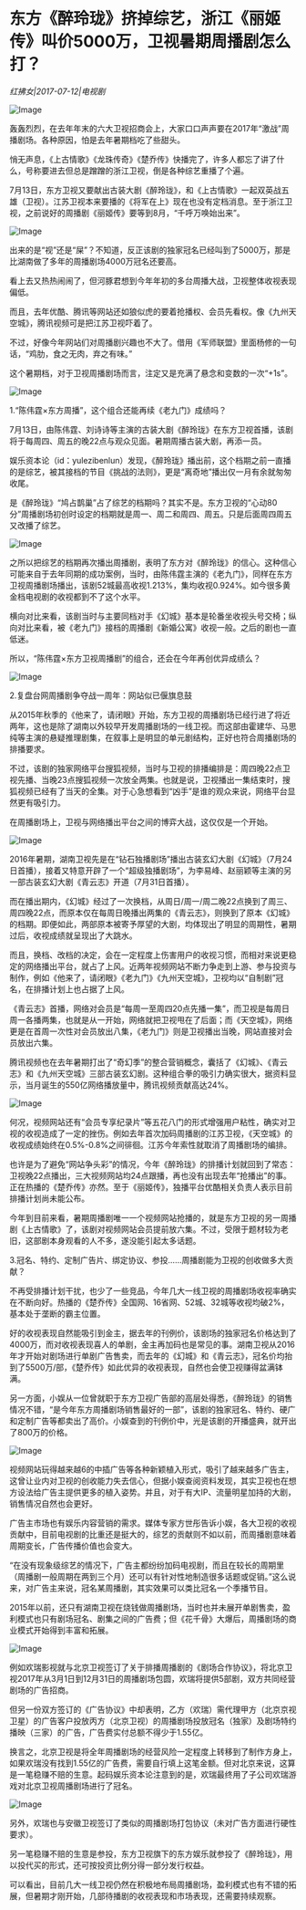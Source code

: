 # 东方《醉玲珑》挤掉综艺，浙江《丽姬传》叫价5000万，卫视暑期周播剧怎么打？

*红拂女|2017-07-12|电视剧*

![Image](http://static.ylzbl.com/uploads/ueditor/php/upload/image/20170713/1499876158424840.jpeg)

轰轰烈烈，在去年年末的六大卫视招商会上，大家口口声声要在2017年“激战”周播剧场。各种原因，怕是去年暑期档吃了些甜头。

悄无声息，《上古情歌》《龙珠传奇》《楚乔传》快播完了，许多人都忘了讲了什么，号称要进去但总是蹭蹭的浙江卫视，倒是各种综艺重播了个遍。

7月13日，东方卫视又要献出古装大剧《醉玲珑》，和《上古情歌》一起双英战五雄（卫视）。江苏卫视本来要播的《将军在上》现在也没有定档消息。至于浙江卫视，之前说好的周播剧《丽姬传》要等到8月，“千呼万唤始出来”。

![Image](http://p3.pstatp.com/large/2ec90001983d8d655526)

出来的是“视”还是“屎”？不知道，反正该剧的独家冠名已经叫到了5000万，那是比湖南做了多年的周播剧场4000万冠名还要高。

看上去又热热闹闹了，但河豚君想到今年年初的多台周播大战，卫视整体收视表现偏低。

而且，去年优酷、腾讯等网站还如狼似虎的要着抢播权、会员先看权。像《九州天空城》，腾讯视频可是把江苏卫视吓着了。

不过，好像今年网站们对周播剧兴趣也不大了。借用《军师联盟》里面杨修的一句话，“鸡肋，食之无肉，弃之有味。”

这个暑期档，对于卫视周播剧场而言，注定又是充满了悬念和变数的一次“+1s”。

![Image](http://p3.pstatp.com/large/2ec90001983fbcaee380)

1.“陈伟霆×东方周播”，这个组合还能再续《老九门》成绩吗？

7月13日，由陈伟霆、刘诗诗等主演的古装大剧《醉玲珑》在东方卫视首播，该剧将于每周四、周五的晚22点与观众见面。暑期周播古装大剧，再添一员。

娱乐资本论（id：yulezibenlun）发现，《醉玲珑》播出前，这个档期之前一直播的是综艺，被其接档的节目《挑战的法则》，更是“离奇地”播出仅一月有余就匆匆收尾。

是《醉玲珑》“鸠占鹊巢”占了综艺的档期吗？其实不是。东方卫视的“心动80分”周播剧场初创时设定的档期就是周一、周二和周四、周五。只是后面周四周五又改播了综艺。

![Image](http://p3.pstatp.com/large/2ebe0003d2ad1007ebb1)

之所以把综艺的档期再次播出周播剧，表明了东方对《醉玲珑》的信心。这种信心可能来自于去年同期的成功案例，当时，由陈伟霆主演的《老九门》，同样在东方卫视周播剧场播出，该剧52城最高收视1.213%，集均收视0.924%。如今很多黄金档电视剧的收视都到不了这个水平。

横向对比来看，该剧当时与主要同档对手《幻城》基本是轮番坐收视头号交椅；纵向对比来看，被《老九门》接档的周播剧《新婚公寓》收视一般。之后的剧也一直低迷。

所以，“陈伟霆×东方卫视周播剧”的组合，还会在今年再创优异成绩么？

![Image](http://p3.pstatp.com/large/2ec90001983ef8984556)

2.复盘台网周播剧争夺战一周年：网站似已偃旗息鼓

从2015年秋季的《他来了，请闭眼》开始，东方卫视的周播剧场已经行进了将近两年，这也是除了湖南以外较早开发周播剧场的一线卫视。而这部由霍建华、马思纯等主演的悬疑推理剧集，在叙事上是明显的单元剧结构，正好也符合周播剧场的排播要求。

不过，该剧的独家网络平台搜狐视频，当时与卫视的排播编排是：周四晚22点卫视先播、当晚23点搜狐视频一次放全两集。也就是说，卫视播出一集结束时，搜狐视频已经有了当天的全集。对于心急想看到“凶手”是谁的观众来说，网络平台显然更有吸引力。

在周播剧场上，卫视与网络播出平台之间的博弈大战，这仅仅是一个开始。

![Image](http://p3.pstatp.com/large/2ec50003c6886db55b8a)

2016年暑期，湖南卫视先是在“钻石独播剧场”播出古装玄幻大剧《幻城》（7月24日首播），接着又特意开辟了一个“超级独播剧场”，为李易峰、赵丽颖等主演的另一部古装玄幻大剧《青云志》开道（7月31日首播）。

而在播出期内，《幻城》经过了一次换档，从周日/周一/周二晚22点换到了周三、周四晚22点，而原本仅在每周日晚播出两集的《青云志》，则换到了原本《幻城》的档期。即便如此，两部原本被寄予厚望的大剧，均体现出了明显的周期性，暑期过后，收视成绩就呈现出了大跳水。

而且，换档、改档的决定，会在一定程度上伤害用户的收视习惯，而相对来说更稳定的网络播出平台，就占了上风。近两年视频网站不断力争走到上游、参与投资与制作，例如《他来了，请闭眼》《老九门》《九州天空城》，卫视均以“自制剧”冠名，在排播计划上也占据了上风。

《青云志》首播，网络对会员是“每周一至周四20点先播一集”，而卫视是每周日周一各播两集，也就是从一开始，网络就把卫视甩在了后面；而《天空城》，网络更是在首周一次性对会员放出八集，《老九门》则是卫视播出当晚，网站直接对会员放出六集。

腾讯视频也在去年暑期打出了“奇幻季”的整合营销概念，囊括了《幻城》、《青云志》和《九州天空城》三部古装玄幻剧。这种组合拳的吸引力确实很大，据资料显示，当月诞生的550亿网络播放量中，腾讯视频贡献高达24%。

![Image](http://p1.pstatp.com/large/2ec60001a437277c11cf)

何况，视频网站还有“会员专享纪录片”等五花八门的形式增强用户粘性，确实对卫视的收视造成了一定的挫伤。例如去年首次加码周播剧的江苏卫视，《天空城》的收视成绩始终在0.5%-0.8%之间徘徊。江苏今年索性就取消了周播剧场的编排。

也许是为了避免“网站争头彩”的情况，今年《醉玲珑》的排播计划就回到了常态：卫视晚22点播出，三大视频网站均24点跟播，再也没有出现去年“抢播出”的事。正在热播的《楚乔传》亦然。至于《丽姬传》，独播平台优酷相关负责人表示目前排播计划尚未能公布。

今年到目前来看，暑期周播剧唯一一个视频网站抢播的，就是东方卫视的另一周播剧《上古情歌》了，该剧对视频网站会员提前放六集。不过，受限于题材较为老旧，这部剧本身观看的人不多，遂没能引起太多话题。

3.冠名、特约、定制广告片、绑定协议、参投……周播剧能为卫视的创收做多大贡献？

不再受排播计划干扰，也少了一些竞品，今年几大一线卫视的周播剧场收视率确实在不断向好。热播的《楚乔传》全国网、16省网、52城、32城等收视均破2%，基本处于垄断的霸主位置。

好的收视表现自然能吸引到金主，据去年的刊例价，该剧场的独家冠名价格达到了4000万，而对收视表现喜人的单剧，金主再加码也是常见的事。湖南卫视从2016年才开始对剧场进行单剧广告售卖，而去年的《幻城》和《青云志》，冠名价均抬到了5500万/部，《楚乔传》如此优异的收视表现，自然也会使卫视赚得盆满钵满。

另一方面，小娱从一位曾就职于东方卫视广告部的高层处得悉，《醉玲珑》的销售情况不错，“是今年东方周播剧场销售最好的一部”，该剧的独家冠名、特约、硬广和定制广告等都卖出了高价。小娱查到的刊例价中，光是该剧的开播盛典，就开出了800万的价格。

![Image](http://p1.pstatp.com/large/2ec60001a438895b1a79)

视频网站玩得越来越6的中插广告等各种新颖植入形式，吸引了越来越多广告主，这曾让业内对卫视的创收能力失去信心，但据小娱查阅资料发现，其实卫视也在想方设法给广告主提供更多的植入姿势。并且，对于有大IP、流量明星加持的大剧，销售情况自然也会更好。

广告主市场也有娱乐内容营销的需求。媒体专家方世彤告诉小娱，各大卫视的收视贡献中，目前电视剧的比重还是挺大的，综艺的贡献则不如以前，而周播剧意味着周期变长，广告传播价值也会变大。

“在没有现象级综艺的情况下，广告主都纷纷加码电视剧，而且在较长的周期里（周播剧一般周期在两到三个月）还可以有针对性地制造很多话题或促销。”这么说来，对广告主来说，冠名某周播剧，其实效果可以类比冠名一个季播节目。

2015年以前，还只有湖南卫视在烧钱做周播剧场，当时也并未展开单剧售卖，盈利模式也只有剧场冠名、剧集之间的广告费；但《花千骨》大爆后，周播剧场的商业模式开始得到丰富和拓展。

![Image](http://p3.pstatp.com/large/2ebd0003243913383df0)

例如欢瑞影视就与北京卫视签订了关于排播周播剧的《剧场合作协议》，将北京卫视2017年从3月1日到12月31日的周播剧场包圆，欢瑞将提供5部剧，双方共同经营剧场的广告招商。

但另一份双方签订的《广告协议》中却表明，乙方（欢瑞）需代理甲方（北京京视卫星）的广告客户投放丙方（北京卫视）的周播剧场投放冠名（独家）及剧场特约播映（三家）的广告，广告费实付总额不得少于1.55亿。

换言之，北京卫视是将全年周播剧场的经营风险一定程度上转移到了制作方身上，如果欢瑞没有找到1.55亿的广告费，需要自行填上这笔金额。但对北京来说，这算是一笔稳赚不赔的生意。起码娱乐资本论注意到的是，欢瑞最终用了子公司欢瑞游戏对北京卫视周播剧场进行了冠名。

![Image](http://p9.pstatp.com/large/2ec8000194eac5d688ca)

另外，欢瑞也与安徽卫视签订了类似的周播剧场打包协议（未对广告方面进行硬性要求）。

另一笔稳赚不赔的生意是参投，东方卫视旗下的东方娱乐就参投了《醉玲珑》，用以投代买的形式，还可按投资比例分得一部分发行权益。

可以看出，目前几大一线卫视仍然在积极地布局周播剧场，盈利模式也有不错的拓展，但暑期才刚开始，几部待播剧的收视表现和市场表现，还需要持续观察。

